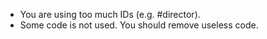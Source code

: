 * You are using too much IDs (e.g. #director).
* Some code is not used. You should remove useless code.